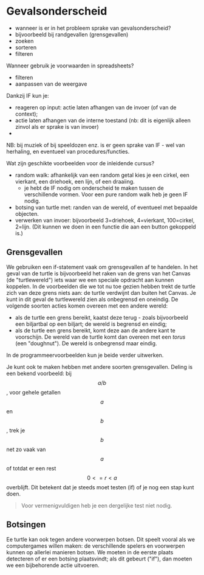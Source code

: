 # Gevalsonderscheid

* wanneer is er in het probleem sprake van gevalsonderscheid?
* bijvoorbeeld bij randgevallen (grensgevallen)
* zoeken
* sorteren
* filteren

Wanneer gebruik je voorwaarden in spreadsheets?

* filteren
* aanpassen van de weergave

Dankzij IF kun je:

* reageren op input: actie laten afhangen van de invoer (of van de context);
* actie laten afhangen van de interne toestand (nb: dit is eigenlijk alleen zinvol als er sprake is van invoer)
* 

NB: bij muziek of bij speeldozen enz. is er geen sprake van IF - wel van herhaling, en eventueel van procedures/functies.

Wat zijn geschikte voorbeelden voor de inleidende cursus?

* random walk: afhankelijk van een random getal kies je een cirkel, een vierkant, een driehoek, een lijn, of een draaiing.
    * je hebt de IF nodig om onderscheid te maken tussen de verschillende vormen. Voor een pure random walk heb je geen IF nodig.
* botsing van turtle met: randen van de wereld, of eventueel met bepaalde objecten.
* verwerken van invoer: bijvoorbeeld 3=driehoek, 4=vierkant, 100=cirkel, 2=lijn. (Dit kunnen we doen in een functie die aan een button gekoppeld is.)

## Grensgevallen

We gebruiken een if-statement vaak om grensgevallen af te handelen. In het geval van de turtle is bijvoorbeeld het raken van de grens van het Canvas (de "turtlewereld") iets waar we een speciale opdracht aan kunnen koppelen. In de voorbeelden die we tot nu toe gezien hebben trekt de turtle zich van deze grens niets aan: de turtle verdwijnt dan buiten het Canvas. Je kunt in dit geval de turtlewereld zien als onbegrensd en oneindig. De volgende soorten acties komen overeen met een andere wereld:

* als de turtle een grens bereikt, kaatst deze terug - zoals bijvoorbeeld een biljartbal op een biljart; de wereld is begrensd en eindig;
* als de turtle een grens bereikt, komt deze aan de andere kant te voorschijn. De wereld van de turtle komt dan overeen met een *torus* (een "doughnut"). De wereld is onbegrensd maar eindig.

In de programmeervoorbeelden kun je beide verder uitwerken.

Je kunt ook te maken hebben met andere soorten grensgevallen. Deling is een bekend voorbeeld:  bij $$a / b$$, voor gehele getallen $$a$$ en $$b$$, trek je $$b$$ net zo vaak van $$a$$ of totdat er een rest $$0 <= r < a$$ overblijft. Dit betekent dat je steeds moet testen (if) of je nog een stap kunt doen.

> Voor vermenigvuldigen heb je een dergelijke test niet nodig.

## Botsingen

Ee turtle kan ook tegen andere voorwerpen botsen. Dit speelt vooral als we computergames willen maken: de verschillende spelers en voorwerpen kunnen op allerlei manieren botsen. We moeten in de eerste plaats detecteren of er een botsing plaatsvindt; als dit gebeurt ("if"), dan moeten we een bijbehorende actie uitvoeren.

## 